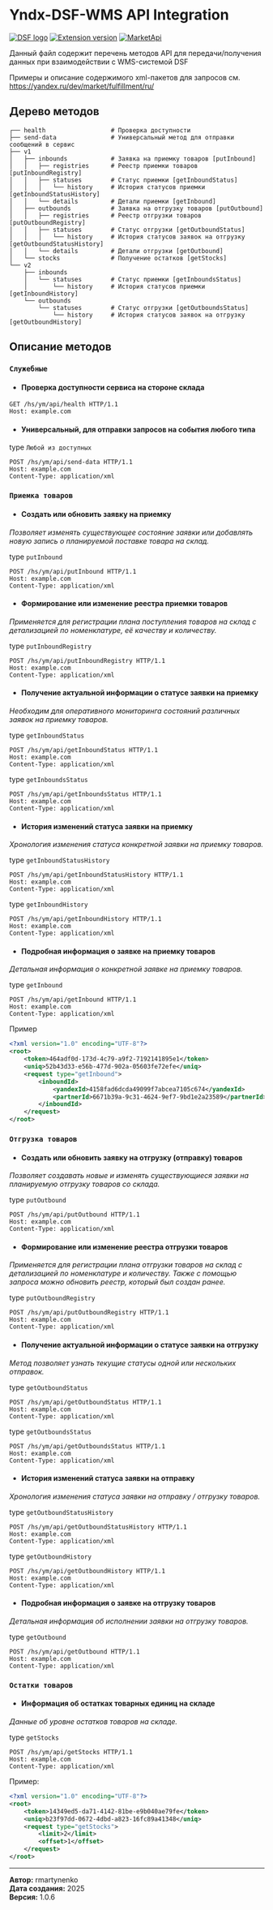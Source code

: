 
# Yndx-DSF-WMS API Integration

[![DSF logo](https://img.shields.io/badge/DSF%20Trading-blue?link=https%3A%2F%2Fdsf.kz%2F
)](https://dsf.kz)
[![Extension version](https://img.shields.io/badge/extension-1.0.1.18-blue
)](https://dsf.kz)
[![MarketApi](https://img.shields.io/badge/%D0%9E%D0%BF%D0%B8%D1%81%D0%B0%D0%BD%D0%B8%D0%B5%20API%20%D0%B4%D0%BB%D1%8F%20%D0%B2%D0%B7%D0%B0%D0%B8%D0%BC%D0%BE%D0%B4%D0%B5%D0%B9%D1%81%D1%82%D0%B2%D0%B8%D1%8F-xml-green?style=flat-square&logo=%23F9AB00&link=https%3A%2F%2Fyandex.ru%2Fdev%2Fmarket%2Ffulfillment%2Fru%2F
)](https://yandex.ru/dev/market/fulfillment/ru/)

Данный файл содержит перечень методов API для передачи/получения данных при взаимодействии с WMS-системой DSF

Примеры и описание содержимого xml-пакетов для запросов см. <https://yandex.ru/dev/market/fulfillment/ru/>

## Дерево методов

```text
┌── health                  # Проверка доступности
├── send-data               # Универсальный метод для отправки сообщений в сервис
├── v1
│   ├── inbounds            # Заявка на приемку товаров [putInbound]
│   │   ├── registries      # Реестр приемки товаров [putInboundRegistry]
│   │   ├── statuses        # Статус приемки [getInboundStatus]
│   │   │   └── history     # История статусов приемки [getInboundStatusHistory]
│   │   └── details         # Детали приемки [getInbound]
│   ├── outbounds           # Заявка на отгрузку товаров [putOutbound]
│   │   ├── registries      # Реестр отгрузки товаров [putOutboundRegistry]
│   │   ├── statuses        # Статус отгрузки [getOutboundStatus]
│   │   │   └── history     # История статусов заявок на отгрузку [getOutboundStatusHistory]
│   │   └── details         # Детали отгрузки [getOutbound]
│   └── stocks              # Получение остатков [getStocks]
└── v2
    ├── inbounds            
    │   └── statuses        # Статус приемки [getInboundsStatus]
    │       └── history     # История статусов приемки [getInboundHistory]
    └── outbounds           
        └── statuses        # Статус отгрузки [getOutboundsStatus]
            └── history     # История статусов заявок на отгрузку [getOutboundHistory]
```

## Описание методов

### `Служебные`

- #### Проверка доступности сервиса на стороне склада

```text
GET /hs/ym/api/health HTTP/1.1
Host: example.com
```

- #### Универсальный, для отправки запросов на события любого типа

type `Любой из доступных`

```text
POST /hs/ym/api/send-data HTTP/1.1
Host: example.com
Content-Type: application/xml
```

### `Приемка товаров`

- #### Создать или обновить заявку на приемку

*Позволяет изменять существующее состояние заявки или добавлять новую запись о планируемой поставке товара на склад.*

type `putInbound`

```text
POST /hs/ym/api/putInbound HTTP/1.1
Host: example.com
Content-Type: application/xml
```

- #### Формирование или изменение реестра приемки товаров

*Применяется для регистрации плана поступления товаров на склад с детализацией по номенклатуре, её качеству и количеству.*

type `putInboundRegistry`

```text
POST /hs/ym/api/putInboundRegistry HTTP/1.1
Host: example.com
Content-Type: application/xml
```

- #### Получение актуальной информации о статусе заявки на приемку

*Необходим для оперативного мониторинга состояний различных заявок на приемку товаров.*

type `getInboundStatus`

```text
POST /hs/ym/api/getInboundStatus HTTP/1.1
Host: example.com
Content-Type: application/xml
```

type `getInboundsStatus`

```text
POST /hs/ym/api/getInboundsStatus HTTP/1.1
Host: example.com
Content-Type: application/xml
```

- #### История изменений статуса заявки на приемку

*Хронология изменения статуса конкретной заявки на приемку товаров.*

type `getInboundStatusHistory`

```text
POST /hs/ym/api/getInboundStatusHistory HTTP/1.1
Host: example.com
Content-Type: application/xml
```

type `getInboundHistory`

```text
POST /hs/ym/api/getInboundHistory HTTP/1.1
Host: example.com
Content-Type: application/xml
```

- #### Подробная информация о заявке на приемку товаров

*Детальная информация о конкретной заявке на приемку товаров.*

type `getInbound`

```text
POST /hs/ym/api/getInbound HTTP/1.1
Host: example.com
Content-Type: application/xml
```

Пример

```XML
<?xml version="1.0" encoding="UTF-8"?>
<root>
    <token>464adf0d-173d-4c79-a9f2-7192141895e1</token>
    <uniq>52b43d33-e56b-477d-902a-05603fe72efe</uniq>
    <request type="getInbound">
        <inboundId>
            <yandexId>4158fad6dcda49099f7abcea7105c674</yandexId>
            <partnerId>6671b39a-9c31-4624-9ef7-9bd1e2a23589</partnerId>
        </inboundId>   
    </request>
</root>
```

### `Отгрузка товаров`

- #### Создать или обновить заявку на отгрузку (отправку) товаров

*Позволяет создавать новые и изменять существующиеся заявки на планируемую отгрузку товаров со склада.*

type `putOutbound`

```text
POST /hs/ym/api/putOutbound HTTP/1.1
Host: example.com
Content-Type: application/xml
```

- #### Формирование или изменение реестра отгрузки товаров

*Применяется для регистрации плана отгрузки товаров на склад с детализацией по номенклатуре и количеству. Также с помощью запроса можно обновить реестр, который был создан ранее.*

type `putOutboundRegistry`

```text
POST /hs/ym/api/putOutboundRegistry HTTP/1.1
Host: example.com
Content-Type: application/xml
```

- #### Получение актуальной информации о статусе заявки на отгрузку

*Метод позволяет узнать текущие статусы одной или нескольких отправок.*

type `getOutboundStatus`

```text
POST /hs/ym/api/getOutboundStatus HTTP/1.1
Host: example.com
Content-Type: application/xml
```

type `getOutboundsStatus`

```text
POST /hs/ym/api/getOutboundsStatus HTTP/1.1
Host: example.com
Content-Type: application/xml
```

- #### История изменений статуса заявки на отправку

*Хронология изменения статуса заявки на отправку / отгрузку товаров.*

type `getOutboundStatusHistory`

```text
POST /hs/ym/api/getOutboundStatusHistory HTTP/1.1
Host: example.com
Content-Type: application/xml
```

type `getOutboundHistory`

```text
POST /hs/ym/api/getOutboundHistory HTTP/1.1
Host: example.com
Content-Type: application/xml
```

- #### Подробная информация о заявке на отгрузку товаров

*Детальная информация об исполнении заявки на отгрузку товаров.*

type `getOutbound`

```text
POST /hs/ym/api/getOutbound HTTP/1.1
Host: example.com
Content-Type: application/xml
```

### `Остатки товаров`

- #### Информация об остатках товарных единиц на складе

*Данные об уровне остатков товаров на складе.*

type `getStocks`

```text
POST /hs/ym/api/getStocks HTTP/1.1
Host: example.com
Content-Type: application/xml
```

Пример:

```XML
<?xml version="1.0" encoding="UTF-8"?>
<root>
    <token>14349ed5-da71-4142-81be-e9b040ae79fe</token>
    <uniq>b23f97dd-0672-4dbd-a823-16fc89a41348</uniq>
    <request type="getStocks">
        <limit>2</limit>
        <offset>1</offset>    
    </request>
</root>
```

---
**Автор:** rmartynenko  
**Дата создания:** 2025  
**Версия:** 1.0.6
